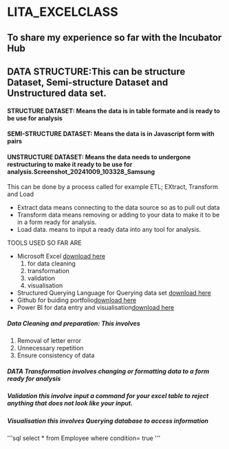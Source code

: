 # LITA_EXCELCLASS
To share my experience so far with the Incubator Hub
---

## DATA STRUCTURE:This can be structure Dataset, Semi-structure Dataset and Unstructured data set.
#### STRUCTURE DATASET: Means the data is in table formate and is ready to be use for analysis
#### SEMI-STRUCTURE DATASET: Means the data is in Javascript form with pairs
#### UNSTRUCTURE DATASET: Means the data needs to undergone restructuring to make it ready to be use for analysis.Screenshot_20241009_103328_Samsung
This can be done by a process called for example
ETL; EXtract, Transform and Load
-  Extract data means connecting to the data source so as to pull out data
- Transform data means removing or adding to your data to make it to be in a form ready for analysis.
- Load data. means to input a ready data into any tool for analysis.

TOOLS USED SO FAR ARE
-  Microsoft Excel [download here](http://www.Microsoft.com)
    1. for data cleaning
    2.  transformation
    3.  validation
    4.  visualisation
-  Structured Querying Language for Querying data set [download here](http://www.microsoft.com/sql)
-  Github for buiding portfolio[download here](http://wwwgithub.com)
-  Power BI for data entry and visualisation[download here](http://www.Microsoft.com)

  ##### Data Cleaning and preparation: This involves 
   1. Removal of letter error
   2. Unnecessary repetition
   3. Ensure consistency of data
##### DATA Transformation involves changing or formatting data to a form ready for analysis
  ##### Validation this involve input a command for your excel table to reject anything that does not look like your input.
  ##### Visualisation this involves Querying database to access information
   '''sql
   select * from Employee
   where condition= true
   '''
